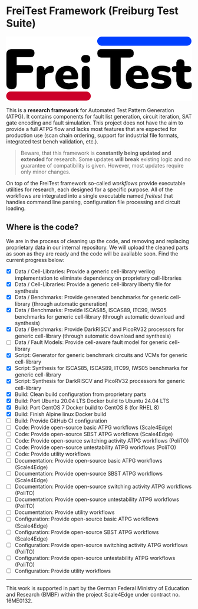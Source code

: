 # FreiTest Framework (Freiburg Test Suite)

![FreiTest Logo](logo.png)

This is a **research framework** for Automated Test Pattern Generation (ATPG).
It contains components for fault list generation, circuit iteration, SAT gate encoding and fault simulation.
This project does not have the aim to provide a full ATPG flow and lacks most features that are expected for production use (scan chain ordering, support for industrial file formats, integrated test bench validation, etc.).

> Beware, that this framework is **constantly being updated and extended** for research.
> Some updates **will break** existing logic and no guarantee of compatibility is given.
> However, most updates require only minor changes.

On top of the FreiTest framework so-called _workflows_ provide executable utilities for research, each designed for a specific purpose.
All of the workflows are integrated into a single executable named _freitest_ that handles command line parsing, configuration file processing and circuit loading.

## Where is the code?

We are in the process of cleaning up the code, and removing and replacing proprietary data in our internal repository.
We will upload the cleaned parts as soon as they are ready and the code will be available soon.
Find the current progress below:

- [X] Data / Cell-Libraries: Provide a generic cell-library verilog implementation to eliminate dependency on proprietary cell-libraries
- [X] Data / Cell-Libraries: Provide a generic cell-library liberty file for synthesis
- [X] Data / Benchmarks: Provide generated benchmarks for generic cell-library (through automatic generation)
- [X] Data / Benchmarks: Provide ISCAS85, ISCAS89, ITC99, IWS05 benchmarks for generic cell-library (through automatic download and synthesis)
- [X] Data / Benchmarks: Provide DarkRISCV and PicoRV32 processors for generic cell-library (through automatic download and synthesis)
- [ ] Data / Fault Models: Provide cell-aware fault model for generic cell-library
- [X] Script: Generator for generic benchmark circuits and VCMs for generic cell-library
- [X] Script: Synthesis for ISCAS85, ISCAS89, ITC99, IWS05 benchmarks for generic cell-library
- [X] Script: Synthesis for DarkRISCV and PicoRV32 processors for generic cell-library
- [X] Build: Clean build configuration from proprietary parts
- [X] Build: Port Ubuntu 20.04 LTS Docker build to Ubuntu 24.04 LTS
- [X] Build: Port CentOS 7 Docker build to CentOS 8 (for RHEL 8)
- [X] Build: Finish Alpine linux Docker build
- [ ] Build: Provide GitHub CI configuration
- [ ] Code: Provide open-source basic ATPG workflows (Scale4Edge)
- [ ] Code: Provide open-source SBST ATPG workflows (Scale4Edge)
- [ ] Code: Provide open-source switching activity ATPG workflows (PoliTO)
- [ ] Code: Provide open-source untestability ATPG workflows (PoliTO)
- [ ] Code: Provide utility workflows
- [ ] Documentation: Provide open-source basic ATPG workflows (Scale4Edge)
- [ ] Documentation: Provide open-source SBST ATPG workflows (Scale4Edge)
- [ ] Documentation: Provide open-source switching activity ATPG workflows (PoliTO)
- [ ] Documentation: Provide open-source untestability ATPG workflows (PoliTO)
- [ ] Documentation: Provide utility workflows
- [ ] Configuration: Provide open-source basic ATPG workflows (Scale4Edge)
- [ ] Configuration: Provide open-source SBST ATPG workflows (Scale4Edge)
- [ ] Configuration: Provide open-source switching activity ATPG workflows (PoliTO)
- [ ] Configuration: Provide open-source untestability ATPG workflows (PoliTO)
- [ ] Configuration: Provide utility workflows

---

This work is supported in part by the German Federal Ministry of Education and Research (BMBF) within the project Scale4Edge under contract no. 16ME0132.
